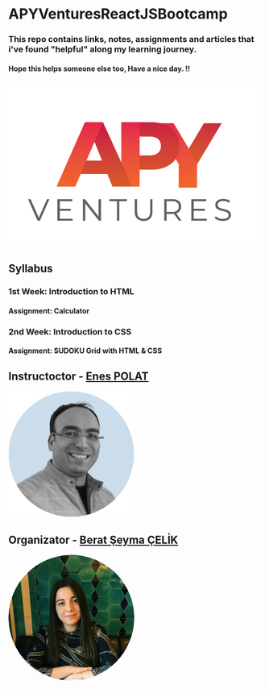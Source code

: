 # APYVenturesReactJSBootcamp


### This repo contains links, notes, assignments and articles that i've found "helpful" along my learning journey.
#### Hope this helps someone else too, Have a nice day. !!

##
![alt text](https://github.com/JosephWesleyanW/APYVenturesReactJSBootcamp/blob/main/img/apy_ventures.png)
##

## Syllabus
### 1st Week: Introduction to HTML
#### Assignment: Calculator
### 2nd Week: Introduction to CSS
#### Assignment: SUDOKU Grid with HTML & CSS



## Instructoctor - <a href="https://www.linkedin.com/in/enes-polat-09671743/">Enes POLAT</a>

<img src="https://github.com/JosephWesleyanW/APYVenturesReactJSBootcamp/blob/main/img/1640611682019.jpg" width="250" height="250">


## Organizator - <a href="https://www.linkedin.com/in/beratseymacelik/">Berat Şeyma ÇELİK</a>
<img src="https://github.com/JosephWesleyanW/APYVenturesReactJSBootcamp/blob/main/img/164820243270.png" style="border-radius: 50%;" width="250" height="250" >


